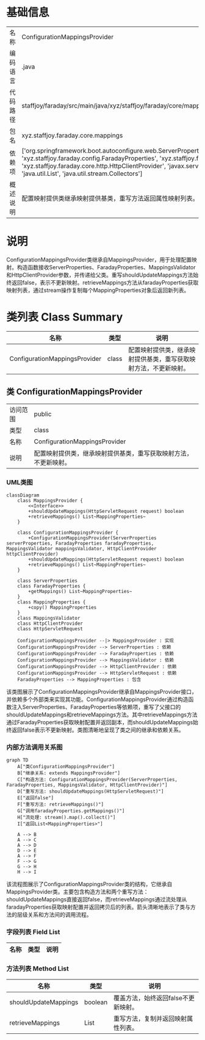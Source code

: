 # 基础信息

|      |      |
|------|------|
| 名称 | ConfigurationMappingsProvider |
| 编码语言 | .java |
| 代码路径 | staffjoy/faraday/src/main/java/xyz/staffjoy/faraday/core/mappings/ConfigurationMappingsProvider.java |
| 包名 | xyz.staffjoy.faraday.core.mappings |
| 依赖项 | ['org.springframework.boot.autoconfigure.web.ServerProperties', 'xyz.staffjoy.faraday.config.FaradayProperties', 'xyz.staffjoy.faraday.config.MappingProperties', 'xyz.staffjoy.faraday.core.http.HttpClientProvider', 'javax.servlet.http.HttpServletRequest', 'java.util.List', 'java.util.stream.Collectors'] |
| 概述说明 | 配置映射提供类继承映射提供基类，重写方法返回属性映射列表。 |

# 说明

ConfigurationMappingsProvider类继承自MappingsProvider，用于处理配置映射。构造函数接收ServerProperties、FaradayProperties、MappingsValidator和HttpClientProvider参数，并传递给父类。重写shouldUpdateMappings方法始终返回false，表示不更新映射。retrieveMappings方法从faradayProperties获取映射列表，通过stream操作复制每个MappingProperties对象后返回新列表。

# 类列表 Class Summary

| 名称   | 类型  | 说明 |
|-------|------|-------------|
| ConfigurationMappingsProvider | class | 配置映射提供类，继承映射提供基类，重写获取映射方法，不更新映射。 |



## 类 ConfigurationMappingsProvider

|      |      |
|------|------|
| 访问范围 | public |
| 类型 | class |
| 名称 | ConfigurationMappingsProvider |
| 说明 | 配置映射提供类，继承映射提供基类，重写获取映射方法，不更新映射。 |


### UML类图

```mermaid
classDiagram
    class MappingsProvider {
        <<Interface>>
        +shouldUpdateMappings(HttpServletRequest request) boolean
        +retrieveMappings() List~MappingProperties~
    }

    class ConfigurationMappingsProvider {
        +ConfigurationMappingsProvider(ServerProperties serverProperties, FaradayProperties faradayProperties, MappingsValidator mappingsValidator, HttpClientProvider httpClientProvider)
        +shouldUpdateMappings(HttpServletRequest request) boolean
        +retrieveMappings() List~MappingProperties~
    }

    class ServerProperties
    class FaradayProperties {
        +getMappings() List~MappingProperties~
    }
    class MappingProperties {
        +copy() MappingProperties
    }
    class MappingsValidator
    class HttpClientProvider
    class HttpServletRequest

    ConfigurationMappingsProvider --|> MappingsProvider : 实现
    ConfigurationMappingsProvider --> ServerProperties : 依赖
    ConfigurationMappingsProvider --> FaradayProperties : 依赖
    ConfigurationMappingsProvider --> MappingsValidator : 依赖
    ConfigurationMappingsProvider --> HttpClientProvider : 依赖
    ConfigurationMappingsProvider --> HttpServletRequest : 依赖
    FaradayProperties --> MappingProperties : 包含
```

该类图展示了ConfigurationMappingsProvider继承自MappingsProvider接口，并依赖多个外部类来实现其功能。ConfigurationMappingsProvider通过构造函数注入ServerProperties、FaradayProperties等依赖项，重写了父接口的shouldUpdateMappings和retrieveMappings方法。其中retrieveMappings方法通过FaradayProperties获取映射配置并返回副本，而shouldUpdateMappings始终返回false表示不更新映射。类图清晰地呈现了类之间的继承和依赖关系。


### 内部方法调用关系图

```mermaid
graph TD
    A["类ConfigurationMappingsProvider"]
    B["继承关系: extends MappingsProvider"]
    C["构造方法: ConfigurationMappingsProvider(ServerProperties, FaradayProperties, MappingsValidator, HttpClientProvider)"]
    D["重写方法: shouldUpdateMappings(HttpServletRequest)"] 
    E["返回false"]
    F["重写方法: retrieveMappings()"]
    G["调用faradayProperties.getMappings()"]
    H["流处理: stream().map().collect()"]
    I["返回List<MappingProperties>"]

    A --> B
    A --> C
    A --> D
    D --> E
    A --> F
    F --> G
    G --> H
    H --> I
```

该流程图展示了ConfigurationMappingsProvider类的结构，它继承自MappingsProvider类。主要包含构造方法和两个重写方法：shouldUpdateMappings直接返回false，而retrieveMappings通过流处理从faradayProperties获取映射配置并返回拷贝后的列表。箭头清晰地表示了类与方法的层级关系和方法间的调用流程。

### 字段列表 Field List

| 名称  | 类型  | 说明 |
|-------|-------|------|

### 方法列表 Method List

| 名称  | 类型  | 说明 |
|-------|-------|------|
| shouldUpdateMappings | boolean | 覆盖方法，始终返回false不更新映射。 |
| retrieveMappings | List<MappingProperties> | 重写方法，复制并返回映射属性列表。 |




